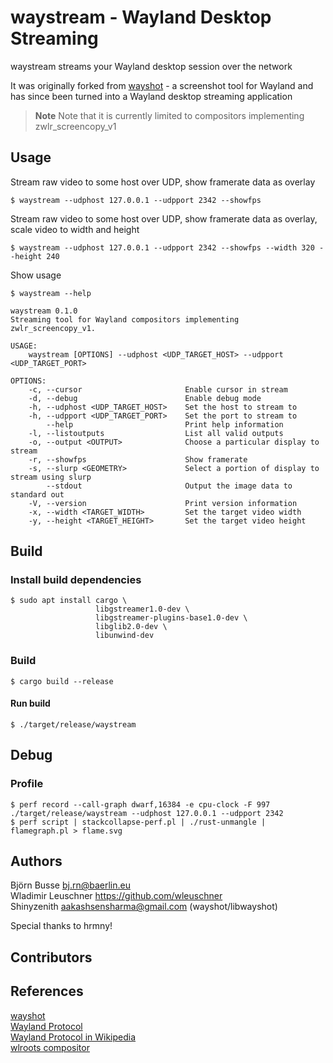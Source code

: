 # waystream - Wayland Desktop Streaming
waystream streams your Wayland desktop session over the network  
  
It was originally forked from [wayshot](https://github.com/waycrate/wayshot) - a screenshot tool for Wayland
and has since been turned into a Wayland desktop streaming application


> **Note**
> Note that it is currently limited to compositors implementing zwlr_screencopy_v1

## Usage
Stream raw video to some host over UDP, show framerate data as overlay
```
$ waystream --udphost 127.0.0.1 --udpport 2342 --showfps
```
Stream raw video to some host over UDP, show framerate data as overlay,  
scale video to width and height
```
$ waystream --udphost 127.0.0.1 --udpport 2342 --showfps --width 320 --height 240
```
Show usage
```
$ waystream --help

waystream 0.1.0
Streaming tool for Wayland compositors implementing zwlr_screencopy_v1.

USAGE:
    waystream [OPTIONS] --udphost <UDP_TARGET_HOST> --udpport <UDP_TARGET_PORT>

OPTIONS:
    -c, --cursor                       Enable cursor in stream
    -d, --debug                        Enable debug mode
    -h, --udphost <UDP_TARGET_HOST>    Set the host to stream to
    -h, --udpport <UDP_TARGET_PORT>    Set the port to stream to
        --help                         Print help information
    -l, --listoutputs                  List all valid outputs
    -o, --output <OUTPUT>              Choose a particular display to stream
    -r, --showfps                      Show framerate
    -s, --slurp <GEOMETRY>             Select a portion of display to stream using slurp
        --stdout                       Output the image data to standard out
    -V, --version                      Print version information
    -x, --width <TARGET_WIDTH>         Set the target video width
    -y, --height <TARGET_HEIGHT>       Set the target video height
```
## Build
### Install build dependencies
```
$ sudo apt install cargo \
                   libgstreamer1.0-dev \
                   libgstreamer-plugins-base1.0-dev \
                   libglib2.0-dev \
                   libunwind-dev
```
### Build
```
$ cargo build --release
```
#### Run build
```
$ ./target/release/waystream
```

## Debug
### Profile
```
$ perf record --call-graph dwarf,16384 -e cpu-clock -F 997 ./target/release/waystream --udphost 127.0.0.1 --udpport 2342
$ perf script | stackcollapse-perf.pl | ./rust-unmangle | flamegraph.pl > flame.svg
```
## Authors
Björn Busse <bj.rn@baerlin.eu>  
Wladimir Leuschner <https://github.com/wleuschner>  
Shinyzenith <aakashsensharma@gmail.com> (wayshot/libwayshot)  
  
Special thanks to hrmny!
## Contributors

## References
[wayshot](https://github.com/waycrate/wayshot)  
[Wayland Protocol](https://wayland.freedesktop.org/)  
[Wayland Protocol in Wikipedia](https://en.wikipedia.org/wiki/Wayland_(protocol))  
[wlroots compositor](https://gitlab.freedesktop.org/wlroots/wlroots)  
